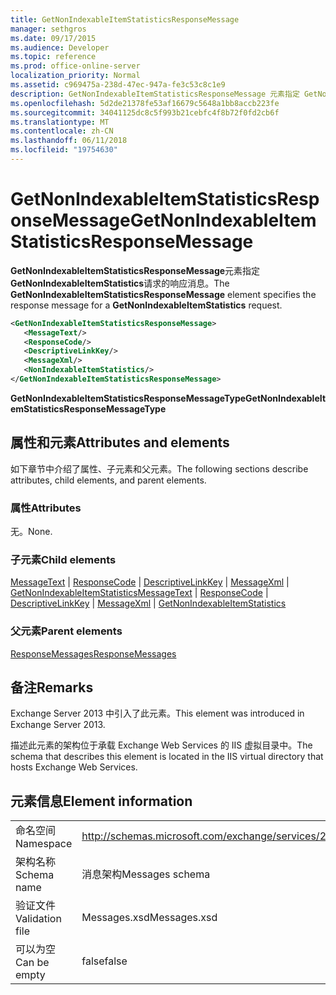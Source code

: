 ```yaml
---
title: GetNonIndexableItemStatisticsResponseMessage
manager: sethgros
ms.date: 09/17/2015
ms.audience: Developer
ms.topic: reference
ms.prod: office-online-server
localization_priority: Normal
ms.assetid: c969475a-238d-47ec-947a-fe3c53c8c1e9
description: GetNonIndexableItemStatisticsResponseMessage 元素指定 GetNonIndexableItemStatistics 请求的响应消息。
ms.openlocfilehash: 5d2de21378fe53af16679c5648a1bb8accb223fe
ms.sourcegitcommit: 34041125dc8c5f993b21cebfc4f8b72f0fd2cb6f
ms.translationtype: MT
ms.contentlocale: zh-CN
ms.lasthandoff: 06/11/2018
ms.locfileid: "19754630"
---
```

# <a name="getnonindexableitemstatisticsresponsemessage"></a><span data-ttu-id="5707c-103">GetNonIndexableItemStatisticsResponseMessage</span><span class="sxs-lookup"><span data-stu-id="5707c-103">GetNonIndexableItemStatisticsResponseMessage</span></span>

<span data-ttu-id="5707c-104">**GetNonIndexableItemStatisticsResponseMessage**元素指定**GetNonIndexableItemStatistics**请求的响应消息。</span><span class="sxs-lookup"><span data-stu-id="5707c-104">The **GetNonIndexableItemStatisticsResponseMessage** element specifies the response message for a **GetNonIndexableItemStatistics** request.</span></span> 
  
```XML
<GetNonIndexableItemStatisticsResponseMessage>
   <MessageText/>
   <ResponseCode/>
   <DescriptiveLinkKey/>
   <MessageXml/>
   <NonIndexableItemStatistics/>
</GetNonIndexableItemStatisticsResponseMessage>
```

 <span data-ttu-id="5707c-105">**GetNonIndexableItemStatisticsResponseMessageType**</span><span class="sxs-lookup"><span data-stu-id="5707c-105">**GetNonIndexableItemStatisticsResponseMessageType**</span></span>
## <a name="attributes-and-elements"></a><span data-ttu-id="5707c-106">属性和元素</span><span class="sxs-lookup"><span data-stu-id="5707c-106">Attributes and elements</span></span>

<span data-ttu-id="5707c-107">如下章节中介绍了属性、子元素和父元素。</span><span class="sxs-lookup"><span data-stu-id="5707c-107">The following sections describe attributes, child elements, and parent elements.</span></span>
  
### <a name="attributes"></a><span data-ttu-id="5707c-108">属性</span><span class="sxs-lookup"><span data-stu-id="5707c-108">Attributes</span></span>

<span data-ttu-id="5707c-109">无。</span><span class="sxs-lookup"><span data-stu-id="5707c-109">None.</span></span>
  
### <a name="child-elements"></a><span data-ttu-id="5707c-110">子元素</span><span class="sxs-lookup"><span data-stu-id="5707c-110">Child elements</span></span>

<span data-ttu-id="5707c-111">[MessageText](messagetext.md) | [ResponseCode](responsecode.md) | [DescriptiveLinkKey](descriptivelinkkey.md) | [MessageXml](messagexml.md) | [GetNonIndexableItemStatistics](getnonindexableitemstatistics.md)</span><span class="sxs-lookup"><span data-stu-id="5707c-111">[MessageText](messagetext.md) | [ResponseCode](responsecode.md) | [DescriptiveLinkKey](descriptivelinkkey.md) | [MessageXml](messagexml.md) | [GetNonIndexableItemStatistics](getnonindexableitemstatistics.md)</span></span>
  
### <a name="parent-elements"></a><span data-ttu-id="5707c-112">父元素</span><span class="sxs-lookup"><span data-stu-id="5707c-112">Parent elements</span></span>

[<span data-ttu-id="5707c-113">ResponseMessages</span><span class="sxs-lookup"><span data-stu-id="5707c-113">ResponseMessages</span></span>](responsemessages.md)
  
## <a name="remarks"></a><span data-ttu-id="5707c-114">备注</span><span class="sxs-lookup"><span data-stu-id="5707c-114">Remarks</span></span>

<span data-ttu-id="5707c-115">Exchange Server 2013 中引入了此元素。</span><span class="sxs-lookup"><span data-stu-id="5707c-115">This element was introduced in Exchange Server 2013.</span></span>
  
<span data-ttu-id="5707c-116">描述此元素的架构位于承载 Exchange Web Services 的 IIS 虚拟目录中。</span><span class="sxs-lookup"><span data-stu-id="5707c-116">The schema that describes this element is located in the IIS virtual directory that hosts Exchange Web Services.</span></span>
  
## <a name="element-information"></a><span data-ttu-id="5707c-117">元素信息</span><span class="sxs-lookup"><span data-stu-id="5707c-117">Element information</span></span>

|||
|:-----|:-----|
|<span data-ttu-id="5707c-118">命名空间</span><span class="sxs-lookup"><span data-stu-id="5707c-118">Namespace</span></span>  <br/> |http://schemas.microsoft.com/exchange/services/2006/messages  <br/> |
|<span data-ttu-id="5707c-119">架构名称</span><span class="sxs-lookup"><span data-stu-id="5707c-119">Schema name</span></span>  <br/> |<span data-ttu-id="5707c-120">消息架构</span><span class="sxs-lookup"><span data-stu-id="5707c-120">Messages schema</span></span>  <br/> |
|<span data-ttu-id="5707c-121">验证文件</span><span class="sxs-lookup"><span data-stu-id="5707c-121">Validation file</span></span>  <br/> |<span data-ttu-id="5707c-122">Messages.xsd</span><span class="sxs-lookup"><span data-stu-id="5707c-122">Messages.xsd</span></span>  <br/> |
|<span data-ttu-id="5707c-123">可以为空</span><span class="sxs-lookup"><span data-stu-id="5707c-123">Can be empty</span></span>  <br/> |<span data-ttu-id="5707c-124">false</span><span class="sxs-lookup"><span data-stu-id="5707c-124">false</span></span>  <br/> |
   

